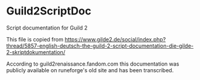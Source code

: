 # Guild2ScriptDoc
Script documentation for Guild 2

This file is copied from https://www.gilde2.de/social/index.php?thread/5857-english-deutsch-the-guild-2-script-documentation-die-gilde-2-skriptdokumentation/

According to guild2renaissance.fandom.com this documentation was publicly available on runeforge's old site and has been transcribed.
